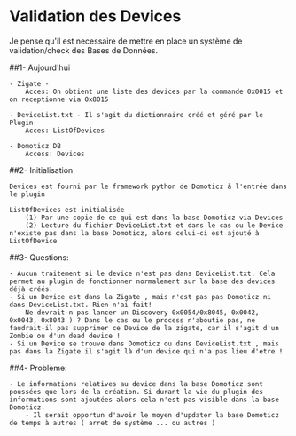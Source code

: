 # Validation des Devices 
Je pense qu'il est necessaire de mettre en place un système de validation/check des Bases de Données.

##1- Aujourd'hui

	- Zigate - 
		Acces: On obtient une liste des devices par la commande 0x0015 et on receptionne via 0x8015

	- DeviceList.txt - Il s'agit du dictionnaire créé et géré par le Plugin
		Acces: ListOfDevices

	- Domoticz DB
		Access: Devices


##2- Initialisation

	Devices est fourni par le framework python de Domoticz à l'entrée dans le plugin

	ListOfDevices est initialisée 
		(1) Par une copie de ce qui est dans la base Domoticz via Devices
		(2) Lecture du fichier DeviceList.txt et dans le cas ou le Device n'existe pas dans la base Domoticz, alors celui-ci est ajouté à ListOfDevice


##3- Questions:

	- Aucun traitement si le device n'est pas dans DeviceList.txt. Cela permet au plugin de fonctionner normalement sur la base des devices déjà créés.
	- Si un Device est dans la Zigate , mais n'est pas pas Domoticz ni dans DeviceList.txt. Rien n'ai fait!
		Ne devrait-n pas lancer un Discovery 0x0054/0x8045, 0x0042, 0x0043, 0x8043 ) ? Dans le cas ou le process n'aboutie pas, ne faudrait-il pas supprimer ce Device de la zigate, car il s'agit d'un Zombie ou d'un dead device !
	- Si un Device se trouve dans Domoticz ou dans DeviceList.txt , mais pas dans la Zigate il s'agit là d'un device qui n'a pas lieu d'etre !


##4- Problème:

	- Le informations relatives au device dans la base Domoticz sont poussées que lors de la création. Si durant la vie du plugin des informations sont ajoutées alors cela n'est pas visible dans la base Domoticz.
		- Il serait opportun d'avoir le moyen d'updater la base Domoticz de temps à autres ( arret de système ... ou autres )

